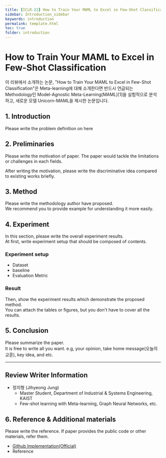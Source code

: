 ```yaml
---
title: [ICLR-22] How to Train Your MAML to Excel in Few-Shot Classification
sidebar: Introduction_sidebar
keywords: introduction
permalink: template.html
toc: true
folder: introduction
---
```



# **How to Train Your MAML to Excel in Few-Shot Classification** 

이 리뷰에서 소개하는 논문, "How to Train Your MAML to Excel in Few-Shot Classification"은 Meta-learning에 대해 소개한다면 반드시 언급되는 Methodology인 Model-Agnostic Meta-Learning(MAML)[1]을 실험적으로 분석하고, 새로운 모델 Unicorn-MAML을 제시한 논문입니다.   

## **1. Introduction**  

Please write the problem definition on here  


## **2. Preliminaries**  

Please write the motivation of paper. The paper would tackle the limitations or challenges in each fields.

After writing the motivation, please write the discriminative idea compared to existing works briefly.


## **3. Method**  

Please write the methodology author have proposed.  
We recommend you to provide example for understanding it more easily.  

## **4. Experiment**  

In this section, please write the overall experiment results.  
At first, write experiment setup that should be composed of contents.  

### **Experiment setup**  
* Dataset  
* baseline  
* Evaluation Metric  

### **Result**  
Then, show the experiment results which demonstrate the proposed method.  
You can attach the tables or figures, but you don't have to cover all the results.  
  



## **5. Conclusion**  

Please summarize the paper.  
It is free to write all you want. e.g, your opinion, take home message(오늘의 교훈), key idea, and etc.

---  
## **Review Writer Information**  

* 정지형 (Jihyeong Jung)  
    * Master Student, Department of Industrial & Systems Engineering, KAIST  
    * Few-shot learning with Meta-learning, Graph Neural Networks, etc.

## **6. Reference & Additional materials**  

Please write the reference. If paper provides the public code or other materials, refer them.  

* [Github Implementation(Official)](https://github.com/Han-Jia/UNICORN-MAML)
* Reference  
